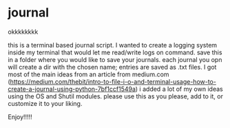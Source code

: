 # journal

okkkkkkkk

this is a terminal based journal script.
I wanted to create a logging system inside my terminal that would let me read/write logs on command.
save this in a folder where you would like to save your journals. each journal you opn will create a dir with the chosen name; entries are saved as .txt files.
I got most of the main ideas from an article from medium.com (https://medium.com/thebit/intro-to-file-i-o-and-terminal-usage-how-to-create-a-journal-using-python-7bf1ccf1549a)
i added a lot of my own ideas using the OS and Shutil modules.
please use this as you please, add to it, or customize it to your liking.

Enjoy!!!!!
